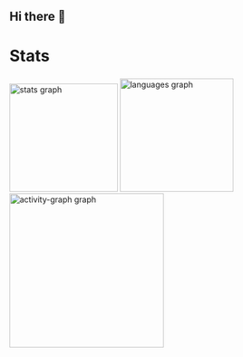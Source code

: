 ## Hi there 👋

<h1 align="left">Stats</h1>

###

<div align="left">
  <img src="https://github-readme-stats.vercel.app/api?username=JoseItaloP&hide_title=false&hide_rank=false&show_icons=true&include_all_commits=true&count_private=true&disable_animations=false&theme=radical&locale=en&hide_border=false&order=1&custom_title=My%20Stats" height="191" alt="stats graph"  />
  <img src="https://github-readme-stats.vercel.app/api/top-langs?username=JoseItaloP&locale=en&hide_title=false&layout=compact&card_width=320&langs_count=5&theme=radical&hide_border=false&order=2" height="200" alt="languages graph"  />
  <img src="https://github-readme-activity-graph.vercel.app/graph?username=JoseItaloP&radius=16&theme=redical&area=true&order=5" height="272" alt="activity-graph graph"  />
</div>

###
